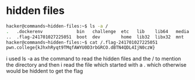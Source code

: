 # hidden files

```bash
hacker@commands~hidden-files:~$ ls -a /
.   .dockerenv             bin   challenge  etc   lib    lib64   media  nix  proc  run   srv  tmp  var
..  .flag-241701027225051  boot  dev        home  lib32  libx32  mnt    opt  root  sbin  sys  usr
hacker@commands~hidden-files:~$ cat /.flag-241701027225051
pwn.college{kJhxhRyqt9TMqfAWYU0D3rbGRCO.dBTN4QDL4IjN0czW}
```

i used ls -a as the command to read the hidden files and the / to mention the directory and then i read the file which started with a . which otherwise would be hiddent to get the flag
